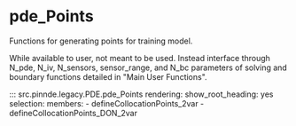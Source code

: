 # pde_Points

Functions for generating points for training model.

While available to user, not meant to be used. Instead interface through
N_pde, N_iv, N_sensors, sensor_range, and N_bc parameters of solving and boundary 
functions detailed in "Main User Functions".

::: src.pinnde.legacy.PDE.pde_Points
    rendering:
      show_root_heading: yes
    selection:
      members:
        - defineCollocationPoints_2var
        - defineCollocationPoints_DON_2var